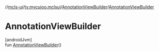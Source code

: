 //[mcls-ui](../../../index.md)/[tv.mycujoo.mclsui](../index.md)/[AnnotationViewBuilder](index.md)/[AnnotationViewBuilder](-annotation-view-builder.md)

# AnnotationViewBuilder

[androidJvm]\
fun [AnnotationViewBuilder](-annotation-view-builder.md)()
